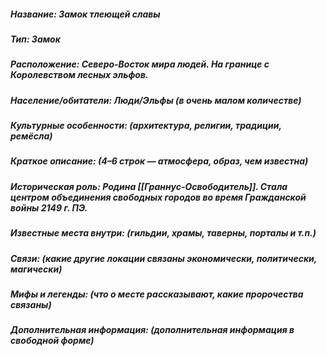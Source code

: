 ##### **Название**:  Замок тлеющей славы
##### **Тип**: Замок
##### **Расположение**: Северо-Восток мира людей. На границе с Королевством лесных эльфов.
##### **Население/обитатели**: Люди/Эльфы (в очень малом количестве)
##### **Культурные особенности**: (архитектура, религии, традиции, ремёсла)
##### **Краткое описание**: (4–6 строк — атмосфера, образ, чем известна)
##### **Историческая роль**: Родина [[Граннус-Освободитель]]. Стала центром объединения свободных городов во время Гражданской войны 2149 г. ПЭ.
##### **Известные места внутри**: (гильдии, храмы, таверны, порталы и т.п.)
##### **Связи**: (какие другие локации связаны экономически, политически, магически)
##### **Мифы и легенды**: (что о месте рассказывают, какие пророчества связаны)
##### **Дополнительная информация:** (дополнительная информация в свободной форме)
